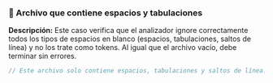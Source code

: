 ### 📌 Archivo que contiene espacios y tabulaciones 
**Descripción:** Este caso verifica que el analizador ignore correctamente todos los tipos de espacios en blanco (espacios, tabulaciones, saltos de línea) y no los trate como tokens. Al igual que el archivo vacío, debe terminar sin errores.

```c++
// Este archivo solo contiene espacios, tabulaciones y saltos de línea.


                                

```